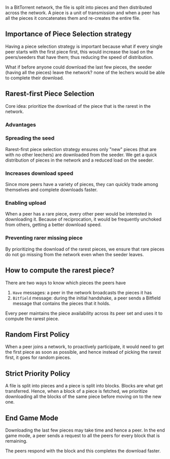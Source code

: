 In a BitTorrent network, the file is split into pieces and then distributed across the network. A piece is a unit of transmission and when a peer has all the pieces it concatenates them and re-creates the entire file.

## Importance of Piece Selection strategy

Having a piece selection strategy is important because what if every single peer starts with the first piece first, this would increase the load on the peers/seeders that have them; thus reducing the speed of distribution.

What if before anyone could download the last few pieces, the seeder (having all the pieces) leave the network? none of the lechers would be able to complete their download.

## Rarest-first Piece Selection

Core idea: prioritize the download of the piece that is the rarest in the network.

### Advantages

### Spreading the seed

Rarest-first piece selection strategy ensures only "new" pieces (that are with no other leechers) are downloaded from the seeder. We get a quick distribution of pieces in the network and a reduced load on the seeder.

### Increases download speed

Since more peers have a variety of pieces, they can quickly trade among themselves and complete downloads faster.

### Enabling upload

When a peer has a rare piece, every other peer would be interested in downloading it. Because of reciprocation, it would be frequently unchoked from others, getting a better download speed.

### Preventing rarer missing piece

By prioritizing the download of the rarest pieces, we ensure that rare pieces do not go missing from the network even when the seeder leaves.

## How to compute the rarest piece?

There are two ways to know which pieces the peers have

1. `Have` messages: a peer in the network broadcasts the pieces it has
2. `Bitfield` message: during the initial handshake, a peer sends a Bitfield message that contains the pieces that it holds.

Every peer maintains the piece availability across its peer set and uses it to compute the rarest piece.

## Random First Policy

When a peer joins a network, to proactively participate, it would need to get the first piece as soon as possible, and hence instead of picking the rarest first, it goes for random pieces.

## Strict Priority Policy

A file is split into pieces and a piece is split into blocks. Blocks are what get transferred. Hence, when a block of a piece is fetched, we prioritize downloading all the blocks of the same piece before moving on to the new one.

## End Game Mode

Downloading the last few pieces may take time and hence a peer. In the end game mode, a peer sends a request to all the peers for every block that is remaining.

The peers respond with the block and this completes the download faster.